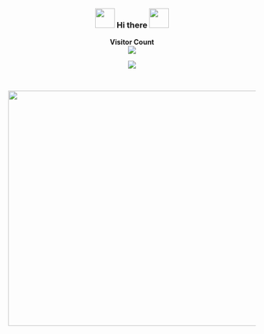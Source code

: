 <div align="center">
<h3><img src="https://media.giphy.com/media/WUlplcMpOCEmTGBtBW/giphy.gif" width="40"> Hi there <img src="https://media.giphy.com/media/WUlplcMpOCEmTGBtBW/giphy.gif" width="40"></h3>
</div>

<p align="center"> 
  <b>Visitor Count</b><br>
  <img src="https://profile-counter.glitch.me/tugbaca/count.svg" /> 
</p>

<p align="center"> 
  <a href="https://github.com/tugbaca/github-readme-stats">
  <img align="center" src="https://github-readme-stats.vercel.app/api/top-langs/?username=tugbaca&theme=dark&layout=compact&langs_count=10" />
</a></p>

<br>

<p align="center">
<img src="https://media.giphy.com/media/xUA7aKLVvFU9Zbapj2/giphy.gif" width="750" height="480"> 
</p>

